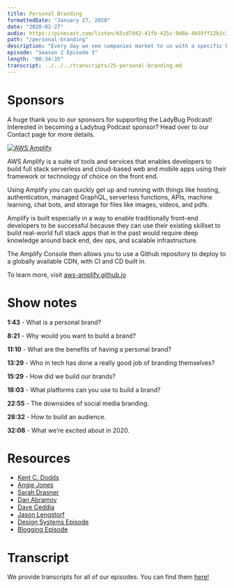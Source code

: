 ```yaml
---
title: Personal Branding
formattedDate: "January 27, 2020"
date: "2020-01-27"
audio: https://pinecast.com/listen/65cd7d42-41fb-425c-9d6b-4b59ff32b3c3.mp3
path: "/personal-branding"
description: "Every day we see companies market to us with a specific brand voice, and we can recognize the differences from one brand to the next. But what about personal brands? You as a person are a brand - it’s how you portray yourself on the internet and how others perceive you. I’m a brand, Emma’s a brand, Ali’s a brand. We’re all our own unique representations of ourselves. This week we’re discussing what it means to have your own personal brand and everything you need to know about building and managing your brand."
episode: "Season 2 Episode 3"
length: "00:34:35"
transcript: ../../../transcripts/25-personal-branding.md
---
```


# Sponsors

A huge thank you to our sponsors for supporting the LadyBug Podcast! Interested in becoming a Ladybug Podcast sponsor? Head over to our Contact page for more details.

<a class="image-link" target="_blank" href="http://aws-amplify.github.io/"><img src="../../images/sponsors/aws-amplify.png" alt="AWS Amplify"></a>

AWS Amplify is a suite of tools and services that enables developers to build full stack serverless and cloud-based web and mobile apps using their framework or technology of choice on the front end.

Using Amplify you can quickly get up and running with things like hosting, authentication, managed GraphQL, serverless functions, APIs, machine learning, chat bots, and storage for files like images, videos, and pdfs.

Amplify is built especially in a way to enable traditionally front-end developers to be successful because they can use their existing skillset to build real-world full stack apps that in the past would require deep knowledge around back end, dev ops, and scalable infrastructure.

The Amplify Console then allows you to use a Github repository to deploy to a globally available CDN, with CI and CD built in.

To learn more, visit <a href="http://aws-amplify.github.io/">aws-amplify.github.io</a>

# Show notes

**1:43** - What is a personal brand?

**8:21** - Why would you want to build a brand?

**11:10** - What are the benefits of having a personal brand?

**13:29** - Who in tech has done a really good job of branding themselves?

**15:29** - How did we build our brands?

**18:03** - What platforms can you use to build a brand?

**22:55** - The downsides of social media branding.

**28:32** - How to build an audience.

**32:08** - What we’re excited about in 2020.

# Resources

- [Kent C. Dodds](https://kentcdodds.com/)
- [Angie Jones](http://angiejones.tech/)
- [Sarah Drasner](https://sarahdrasnerdesign.com/)
- [Dan Abramov](https://overreacted.io/)
- [Dave Ceddia](https://daveceddia.com/)
- [Jason Lengstorf](https://lengstorf.com/)
- [Design Systems Episode](https://www.ladybug.dev/design-systems)
- [Blogging Episode](https://www.ladybug.dev/blogging-101)

# Transcript

We provide transcripts for all of our episodes. You can find them <a href="https://github.com/ladybug-podcast/ladybug-website/blob/master/transcripts/25-personal-branding.md" target="_blank" class="highlight">here!</a>

